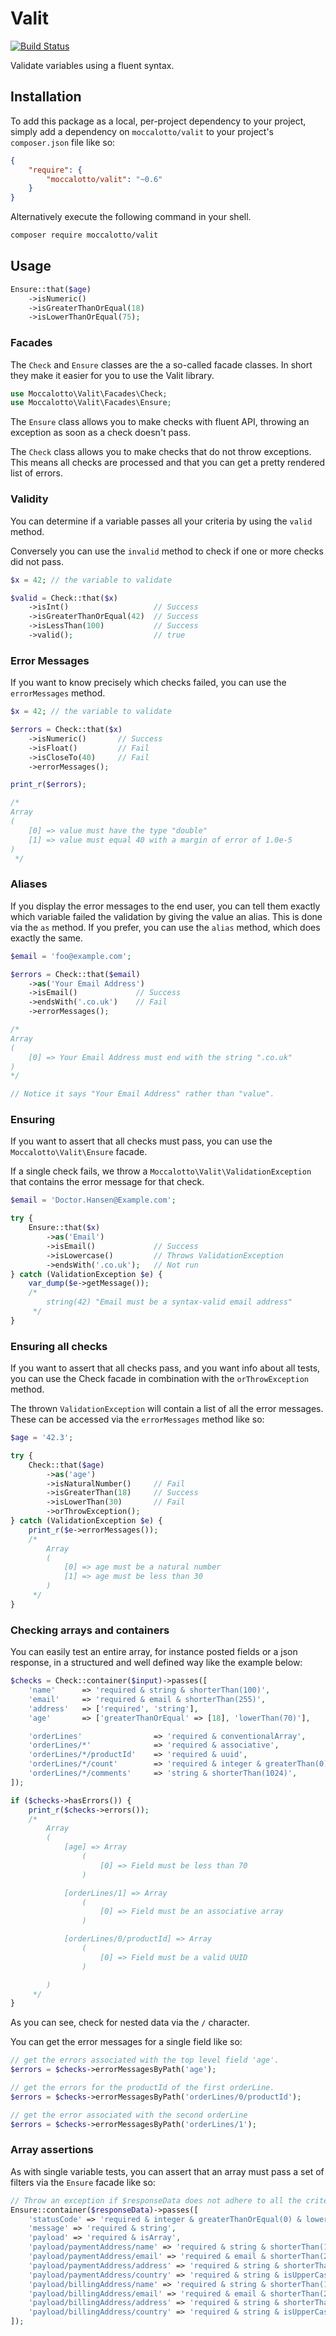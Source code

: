 # Valit

[![Build Status](https://travis-ci.org/moccalotto/valit.svg)](https://travis-ci.org/moccalotto/valit)

Validate variables using a fluent syntax.

## Installation

To add this package as a local, per-project dependency to your project, simply add a dependency on
 `moccalotto/valit` to your project's `composer.json` file like so:

```json
{
    "require": {
        "moccalotto/valit": "~0.6"
    }
}
```

Alternatively execute the following command in your shell.

```bash
composer require moccalotto/valit
```

## Usage

```php
Ensure::that($age)
    ->isNumeric()
    ->isGreaterThanOrEqual(18)
    ->isLowerThanOrEqual(75);
```

### Facades

The `Check` and `Ensure` classes are the a so-called facade classes.
In short they make it easier for you to use the Valit library.

```php
use Moccalotto\Valit\Facades\Check;
use Moccalotto\Valit\Facades\Ensure;
```

The `Ensure` class allows you to make checks with fluent API,
throwing an exception as soon as a check doesn't pass.

The `Check` class allows you to make checks that do not throw exceptions.
This means all checks are processed and that you can get a pretty rendered
list of errors.

### Validity
You can determine if a variable passes all your criteria by using the
`valid` method.

Conversely you can use the `invalid` method to check if one or more
checks did not pass.

```php
$x = 42; // the variable to validate

$valid = Check::that($x)
    ->isInt()                   // Success
    ->isGreaterThanOrEqual(42)  // Success
    ->isLessThan(100)           // Success
    ->valid();                  // true
```

### Error Messages
If you want to know precisely which checks failed,
you can use the `errorMessages` method.

```php
$x = 42; // the variable to validate

$errors = Check::that($x)
    ->isNumeric()       // Success
    ->isFloat()         // Fail
    ->isCloseTo(40)     // Fail
    ->errorMessages();

print_r($errors);

/*
Array
(
    [0] => value must have the type "double"
    [1] => value must equal 40 with a margin of error of 1.0e-5
)
 */
```

### Aliases
If you display the error messages to the end user,
you can tell them exactly which variable failed the validation by giving the
value an alias. This is done via the `as` method. If you prefer, you can
use the `alias` method, which does exactly the same.

```php
$email = 'foo@example.com';

$errors = Check::that($email)
    ->as('Your Email Address')
    ->isEmail()             // Success
    ->endsWith('.co.uk')    // Fail
    ->errorMessages();

/*
Array
(
    [0] => Your Email Address must end with the string ".co.uk"
)
*/

// Notice it says "Your Email Address" rather than "value".
```

### Ensuring
If you want to assert that all checks must pass, you can
use the `Moccalotto\Valit\Ensure` facade.

If a single check fails, we throw a
`Moccalotto\Valit\ValidationException` that contains the
error message for that check.


```php
$email = 'Doctor.Hansen@Example.com';

try {
    Ensure::that($x)
        ->as('Email')
        ->isEmail()             // Success
        ->isLowercase()         // Throws ValidationException
        ->endsWith('.co.uk');   // Not run
} catch (ValidationException $e) {
    var_dump($e->getMessage());
    /*
        string(42) "Email must be a syntax-valid email address"
     */
}
```

### Ensuring all checks
If you want to assert that all checks pass, and you want
info about all tests, you can use the Check facade in
combination with the `orThrowException` method.

The thrown `ValidationException` will contain a list of
all the error messages. These can be accessed via the
`errorMessages` method like so:

```php
$age = '42.3';

try {
    Check::that($age)
        ->as('age')
        ->isNaturalNumber()     // Fail
        ->isGreaterThan(18)     // Success
        ->isLowerThan(30)       // Fail
        ->orThrowException();
} catch (ValidationException $e) {
    print_r($e->errorMessages());
    /*
        Array
        (
            [0] => age must be a natural number
            [1] => age must be less than 30
        )
     */
}
```


### Checking arrays and containers

You can easily test an entire array, for instance posted fields or a json response,
in a structured and well defined way like the example below:

```php
$checks = Check::container($input)->passes([
    'name'      => 'required & string & shorterThan(100)',
    'email'     => 'required & email & shorterThan(255)',
    'address'   => ['required', 'string'],
    'age'       => ['greaterThanOrEqual' => [18], 'lowerThan(70)'],

    'orderLines'                => 'required & conventionalArray',
    'orderLines/*'              => 'required & associative',
    'orderLines/*/productId'    => 'required & uuid',
    'orderLines/*/count'        => 'required & integer & greaterThan(0)',
    'orderLines/*/comments'     => 'string & shorterThan(1024)',
]);

if ($checks->hasErrors()) {
    print_r($checks->errors());
    /*
        Array
        (
            [age] => Array
                (
                    [0] => Field must be less than 70
                )

            [orderLines/1] => Array
                (
                    [0] => Field must be an associative array
                )

            [orderLines/0/productId] => Array
                (
                    [0] => Field must be a valid UUID
                )

        )
     */
}
```

As you can see, check for nested data via the `/` character.

You can get the error messages for a single field like so:

```php
// get the errors associated with the top level field 'age'.
$errors = $checks->errorMessagesByPath('age');

// get the errors for the productId of the first orderLine.
$errors = $checks->errorMessagesByPath('orderLines/0/productId');

// get the error associated with the second orderLine
$errors = $checks->errorMessagesByPath('orderLines/1');
```

### Array assertions

As with single variable tests, you can assert that an array must pass
a set of filters via the `Ensure` facade like so:

```php
// Throw an exception if $responseData does not adhere to all the criteria:
Ensure::container($responseData)->passes([
    'statusCode' => 'required & integer & greaterThanOrEqual(0) & lowerThanOrEqual(1000)',
    'message' => 'required & string',
    'payload' => 'required & isArray',
    'payload/paymentAddress/name' => 'required & string & shorterThan(100)',
    'payload/paymentAddress/email' => 'required & email & shorterThan(255)',
    'payload/paymentAddress/address' => 'required & string & shorterThan(255)',
    'payload/paymentAddress/country' => 'required & string & isUpperCase & hasLength(2)'
    'payload/billingAddress/name' => 'required & string & shorterThan(100)',
    'payload/billingAddress/email' => 'required & email & shorterThan(255)',
    'payload/billingAddress/address' => 'required & string & shorterThan(255)',
    'payload/billingAddress/country' => 'required & string & isUpperCase & hasLength(2)'
]);
```
